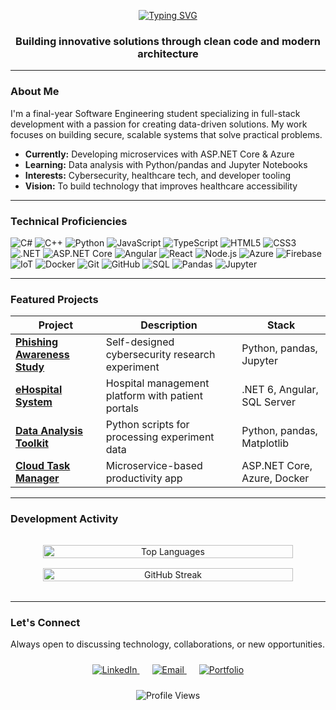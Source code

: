 <p align="center">
  <a href="https://git.io/typing-svg">
    <img src="https://readme-typing-svg.demolab.com?font=Roboto+Condensed&weight=700&size=32&duration=2800&pause=1000&color=000000&center=true&vCenter=true&width=800&height=100&lines=Hello%2C+I'm+Lana+Mustafic;Aspiring+Full-Stack+Developer" alt="Typing SVG" />
  </a>
</p>

<h3 align="center">Building innovative solutions through clean code and modern architecture</h3>

---

### About Me
I'm a final-year Software Engineering student specializing in full-stack development with a passion for creating data-driven solutions. My work focuses on building secure, scalable systems that solve practical problems.

- **Currently:** Developing microservices with ASP.NET Core & Azure
- **Learning:** Data analysis with Python/pandas and Jupyter Notebooks
- **Interests:** Cybersecurity, healthcare tech, and developer tooling
- **Vision:** To build technology that improves healthcare accessibility

---

### Technical Proficiencies
![C#](https://img.shields.io/badge/C%23-239120?style=for-the-badge&logo=c-sharp&logoColor=white) ![C++](https://img.shields.io/badge/C%2B%2B-00599C?style=for-the-badge&logo=c%2B%2B&logoColor=white) ![Python](https://img.shields.io/badge/Python-3776AB?style=for-the-badge&logo=python&logoColor=white) ![JavaScript](https://img.shields.io/badge/JavaScript-F7DF1E?style=for-the-badge&logo=javascript&logoColor=black) ![TypeScript](https://img.shields.io/badge/TypeScript-3178C6?style=for-the-badge&logo=typescript&logoColor=white) ![HTML5](https://img.shields.io/badge/HTML5-E34F26?style=for-the-badge&logo=html5&logoColor=white) ![CSS3](https://img.shields.io/badge/CSS3-1572B6?style=for-the-badge&logo=css3&logoColor=white) ![.NET](https://img.shields.io/badge/.NET-512BD4?style=for-the-badge&logo=.net&logoColor=white) ![ASP.NET Core](https://img.shields.io/badge/ASP.NET_Core-512BD4?style=for-the-badge&logo=.net&logoColor=white) ![Angular](https://img.shields.io/badge/Angular-DD0031?style=for-the-badge&logo=angular&logoColor=white) ![React](https://img.shields.io/badge/React-20232A?style=for-the-badge&logo=react&logoColor=61DAFB) ![Node.js](https://img.shields.io/badge/Node.js-339933?style=for-the-badge&logo=nodedotjs&logoColor=white) ![Azure](https://img.shields.io/badge/Azure-0089D6?style=for-the-badge&logo=microsoft-azure&logoColor=white) ![Firebase](https://img.shields.io/badge/Firebase-FFCA28?style=for-the-badge&logo=firebase&logoColor=black) ![IoT](https://img.shields.io/badge/IoT-FF6F00?style=for-the-badge&logo=arduino&logoColor=white) ![Docker](https://img.shields.io/badge/Docker-2496ED?style=for-the-badge&logo=docker&logoColor=white) ![Git](https://img.shields.io/badge/Git-F05032?style=for-the-badge&logo=git&logoColor=white) ![GitHub](https://img.shields.io/badge/GitHub-181717?style=for-the-badge&logo=github&logoColor=white) ![SQL](https://img.shields.io/badge/SQL-CC2927?style=for-the-badge&logo=microsoft-sql-server&logoColor=white) ![Pandas](https://img.shields.io/badge/pandas-150458?style=for-the-badge&logo=pandas&logoColor=white) ![Jupyter](https://img.shields.io/badge/Jupyter-F37626?style=for-the-badge&logo=jupyter&logoColor=white)

---

### Featured Projects

| Project | Description | Stack |
|---------|-------------|-------|
| **[Phishing Awareness Study](#)** | Self-designed cybersecurity research experiment | Python, pandas, Jupyter |
| **[eHospital System](#)** | Hospital management platform with patient portals | .NET 6, Angular, SQL Server |
| **[Data Analysis Toolkit](#)** | Python scripts for processing experiment data | Python, pandas, Matplotlib |
| **[Cloud Task Manager](#)** | Microservice-based productivity app | ASP.NET Core, Azure, Docker |

---

### Development Activity

<div align="center" style="margin: 2rem 0">
  <div style="display: flex; justify-content: center; gap: 1rem; flex-wrap: wrap;">
    <img src="https://github-readme-stats.vercel.app/api/top-langs/?username=lana-mustafic&layout=compact&theme=algolia&hide_border=true&langs_count=6" alt="Top Languages" style="max-width: 400px; width: 100%;">
    <img src="https://streak-stats.demolab.com/?user=lana-mustafic&theme=algolia&fire=2563EB" alt="GitHub Streak" style="max-width: 400px; width: 100%;">
  </div>
</div>

---

### Let's Connect
Always open to discussing technology, collaborations, or new opportunities.

<div align="center" style="margin-top: 1.5rem;">
  <a href="https://linkedin.com/in/lana-mustafic" style="margin: 0 10px;">
    <img src="https://img.shields.io/badge/LinkedIn-0A66C2?style=for-the-badge&logo=linkedin&logoColor=white" alt="LinkedIn">
  </a>
  <a href="mailto:llanamustafic@gmail.com" style="margin: 0 10px;">
    <img src="https://img.shields.io/badge/Email-EA4335?style=for-the-badge&logo=gmail&logoColor=white" alt="Email">
  </a>
  <a href="https://lana-mustafic.github.io" style="margin: 0 10px;">
    <img src="https://img.shields.io/badge/Portfolio-2563EB?style=for-the-badge&logo=google-chrome&logoColor=white" alt="Portfolio">
  </a>
</div>

<p align="center" style="margin-top: 1.5rem;">
  <img src="https://komarev.com/ghpvc/?username=lana-mustafic&label=Profile%20Views&color=2563EB&style=flat" alt="Profile Views">
</p>
